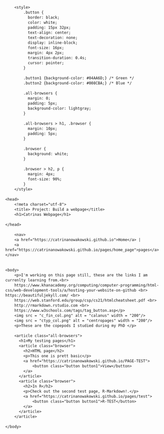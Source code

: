 <!DOCTYPE html>
<html>

		<style>
			.button {
			  border: black;
			  color: white;
			  padding: 15px 32px;
			  text-align: center;
			  text-decoration: none;
			  display: inline-block;
			  font-size: 16px;
			  margin: 4px 2px;
			  transition-duration: 0.4s;
			  cursor: pointer;
			}

			.button1 {background-color: #04AA6D;} /* Green */
			.button2 {background-color: #008CBA;} /* Blue */

			.all-browsers {
			  margin: 0;
			  padding: 5px;
			  background-color: lightgray;
			}

			.all-browsers > h1, .browser {
			  margin: 10px;
			  padding: 5px;
			}

			.browser {
			  background: white;
			}

			.browser > h2, p {
			  margin: 4px;
			  font-size: 90%;
			}
		</style>

	<head>
		<!meta charset="utf-8">
		<title> Project: Build a webpage</title>
		<h1>Catrinas Webpage</h1>

	</head>		

		<nav>
		<a href="https://catrinanowakowski.github.io">Home</a> | 
		<a href="https://catrinanowakowski.github.io/pages/home_page">pages</a>
	</nav>


	<body>
		<p>I'm working on this page still, these are the links I am currenlty learning from.<br>
		https://www.khanacademy.org/computing/computer-programming/html-css/web-development-tools/a/hosting-your-website-on-github <br> https://beautifuljekyll.com/ <br>
		https://web.stanford.edu/group/csp/cs21/htmlcheatsheet.pdf <br>
		http://rmarkdown.rstudio.com <br>
		https://www.w3schools.com/tags/tag_button.asp</p>
		<img src = "c_fin_col.png" alt = "calanus" width = "200"/>
		<img src = "ctyp_col.png" alt = "centropages" width = "200"/>
		<p>These are the copepods I studied during my PhD </p>

		<article class="all-browsers">
		  <h1>My testing pages</h1>
		  <article class="browser">
		    <h2>HTML page</h2>
		    <p>This one is prett basic</p>
		    <a href="https://catrinanowakowski.github.io/PAGE-TEST">
				<button class="button button1">View</button>
			</a>
		  </article>
		  <article class="browser">
		    <h2>In R</h2>
		    <p>Check out the second test page, R-Markdown!.</p>
		    <a href="https://catrinanowakowski.github.io/pages/test">
				<button class="button button1">R-TEST</button>
			</a>
		  </article>
		</article>

	</body>
</html>